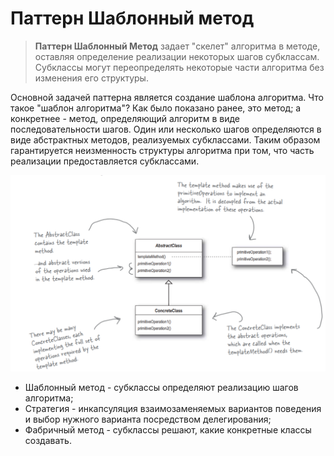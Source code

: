 # Паттерн Шаблонный метод

> **Паттерн Шаблонный Метод** задает "скелет" алгоритма в методе, оставляя определение реализации некоторых шагов субклассам.
Субклассы могут переопределять некоторые части алгоритма без изменения его структуры.

Основной задачей паттерна является создание шаблона алгоритма. Что такое "шаблон алгоритма"?
Как было показано ранее, это метод; а конкретнее - метод, определяющий алгоритм в виде последовательности шагов.
Один или несколько шагов определяются в виде абстрактных методов, реализуемых субклассами. Таким образом гарантируется
неизменность структуры алгоритма при том, что часть реализации предоставляется субклассами.

![alt_text](etc/img.png)

- Шаблонный метод - субклассы определяют реализацию шагов алгоритма;
- Стратегия - инкапсуляция взаимозаменяемых вариантов поведения и выбор нужного варианта посредством делегирования;
- Фабричный метод - субклассы решают, какие конкретные классы создавать.
